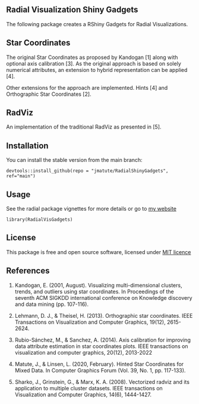 ## Radial Visualization Shiny Gadgets


The following package creates a RShiny Gadgets for Radial Visualizations.


## Star Coordinates 

The original Star Coordinates as proposed by Kandogan [1] along with optional axis calibration [3]. As the original approach is based on solely numerical attributes, an extension to hybrid representation can be applied [4]. 

Other extensions for the approach are implemented. Hints [4]  and Orthographic Star Coordinates [2].

## RadViz

An implementation of the traditional RadViz as presented in [5]. 

## Installation


You can install the stable version from the main branch:

    devtools::install_github(repo = "jmatute/RadialShinyGadgets", ref="main")


## Usage 

See the radial package vignettes for more details or go to [my website](https://www.jmatute.de/RadVisGadget)
    
    library(RadialVisGadgets)
    
## License

This package is free and open source software, licensed under [MIT licence](https://opensource.org/licenses/MIT)

## References 


1. Kandogan, E. (2001, August). Visualizing multi-dimensional clusters, trends, and outliers using star coordinates. In Proceedings of the seventh ACM SIGKDD international conference on Knowledge discovery and data mining (pp. 107-116).

2. Lehmann, D. J., & Theisel, H. (2013). Orthographic star coordinates. IEEE Transactions on Visualization and Computer Graphics, 19(12), 2615-2624.

3. Rubio-Sánchez, M., & Sanchez, A. (2014). Axis calibration for improving data attribute estimation in star coordinates plots. IEEE transactions on visualization and computer graphics, 20(12), 2013-2022

4. Matute, J., & Linsen, L. (2020, February). Hinted Star Coordinates for Mixed Data. In Computer Graphics Forum (Vol. 39, No. 1, pp. 117-133).

5. Sharko, J., Grinstein, G., & Marx, K. A. (2008). Vectorized radviz and its application to multiple cluster datasets. IEEE transactions on Visualization and Computer Graphics, 14(6), 1444-1427.


